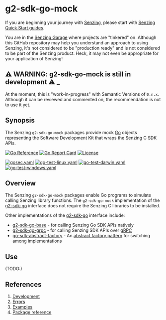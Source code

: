 # g2-sdk-go-mock

If you are beginning your journey with
[Senzing](https://senzing.com/),
please start with
[Senzing Quick Start guides](https://docs.senzing.com/quickstart/).

You are in the
[Senzing Garage](https://github.com/senzing-garage-garage)
where projects are "tinkered" on.
Although this GitHub repository may help you understand an approach to using Senzing,
it's not considered to be "production ready" and is not considered to be part of the Senzing product.
Heck, it may not even be appropriate for your application of Senzing!

## :warning: WARNING: g2-sdk-go-mock is still in development :warning: _

At the moment, this is "work-in-progress" with Semantic Versions of `0.n.x`.
Although it can be reviewed and commented on,
the recommendation is not to use it yet.

## Synopsis

The Senzing `g2-sdk-go-mock` packages provide mock
[Go](https://go.dev/)
objects representing the Software Development Kit that wraps the
Senzing C SDK APIs.

[![Go Reference](https://pkg.go.dev/badge/github.com/senzing-garage/g2-sdk-go-mock.svg)](https://pkg.go.dev/github.com/senzing-garage/g2-sdk-go-mock)
[![Go Report Card](https://goreportcard.com/badge/github.com/senzing-garage/g2-sdk-go-mock)](https://goreportcard.com/report/github.com/senzing-garage/g2-sdk-go-mock)
[![License](https://img.shields.io/badge/License-Apache2-brightgreen.svg)](https://github.com/senzing-garage/g2-sdk-go-mock/blob/main/LICENSE)

[![gosec.yaml](https://github.com/senzing-garage/g2-sdk-go-mock/actions/workflows/gosec.yaml/badge.svg)](https://github.com/senzing-garage/g2-sdk-go-mock/actions/workflows/gosec.yaml)
[![go-test-linux.yaml](https://github.com/senzing-garage/g2-sdk-go-mock/actions/workflows/go-test-linux.yaml/badge.svg)](https://github.com/senzing-garage/g2-sdk-go-mock/actions/workflows/go-test-linux.yaml)
[![go-test-darwin.yaml](https://github.com/senzing-garage/g2-sdk-go-mock/actions/workflows/go-test-darwin.yaml/badge.svg)](https://github.com/senzing-garage/g2-sdk-go-mock/actions/workflows/go-test-darwin.yaml)
[![go-test-windows.yaml](https://github.com/senzing-garage/g2-sdk-go-mock/actions/workflows/go-test-windows.yaml/badge.svg)](https://github.com/senzing-garage/g2-sdk-go-mock/actions/workflows/go-test-windows.yaml)

## Overview

The Senzing `g2-sdk-go-mock` packages enable Go programs to simulate calling Senzing library functions.
The `g2-sdk-go-mock` implementation of the
[g2-sdk-go](https://github.com/senzing-garage/g2-sdk-go)
interface does not require the Senzing C libraries to be installed.

Other implementations of the
[g2-sdk-go](https://github.com/senzing-garage/g2-sdk-go)
interface include:

- [g2-sdk-go-base](https://github.com/senzing-garage/g2-sdk-go-base) - for
  calling Senzing Go SDK APIs natively
- [g2-sdk-go-grpc](https://github.com/senzing-garage/g2-sdk-go-grpc) - for
  calling Senzing SDK APIs over [gRPC](https://grpc.io/)
- [go-sdk-abstract-factory](https://github.com/senzing-garage/go-sdk-abstract-factory) - An
  [abstract factory pattern](https://en.wikipedia.org/wiki/Abstract_factory_pattern)
  for switching among implementations

## Use

(TODO:)

## References

1. [Development](docs/development.md)
1. [Errors](docs/errors.md)
1. [Examples](docs/examples.md)
1. [Package reference](https://pkg.go.dev/github.com/senzing-garage/g2-sdk-go-mock)
